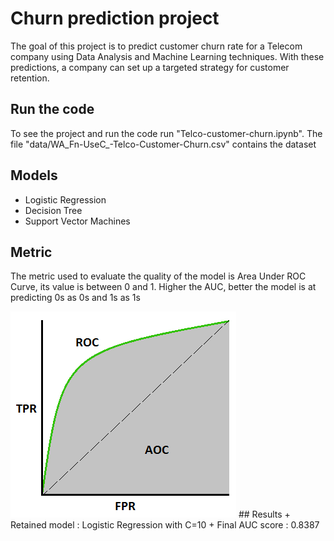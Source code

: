 # Churn prediction project

The goal of this project is to predict customer churn rate for a Telecom company using Data Analysis and Machine Learning techniques. With these predictions, a company can set up a targeted strategy for customer retention.

## Run the code
To see the project and run the code run "Telco-customer-churn.ipynb".
The file "data/WA_Fn-UseC_-Telco-Customer-Churn.csv" contains the dataset
## Models
+ Logistic Regression
+ Decision Tree
+ Support Vector Machines
## Metric
The metric used to evaluate the quality of the model is Area Under ROC Curve, its value is between 0 and 1. Higher the AUC, better the model is at predicting 0s as 0s and 1s as 1s

<img src="img/AUC.png">
## Results
+ Retained model : Logistic Regression with C=10
+ Final AUC score : 0.8387
